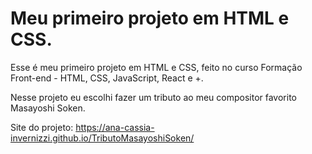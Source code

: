 # Meu primeiro projeto em HTML e CSS.
Esse é meu primeiro projeto em HTML e CSS, feito no curso Formação Front-end - HTML, CSS, JavaScript, React e +.

Nesse projeto eu escolhi fazer um tributo ao meu compositor favorito Masayoshi Soken.

Site do projeto: https://ana-cassia-invernizzi.github.io/TributoMasayoshiSoken/
